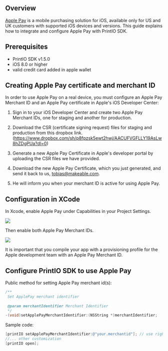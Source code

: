 Overview
--------

[Apple Pay](https://developer.apple.com/apple-pay/) is a mobile purchasing solution for iOS, available only for US and UK customers with supported iOS devices and versions. This guide explains how to integrate and configure Apple Pay with PrintIO SDK.

Prerequisites
-------------

- PrintIO SDK v1.5.0
- iOS 8.0 or higher
- valid credit card added in apple wallet

Creating Apple Pay certificate and merchant ID
----------------------------------------------

In order to use Apple Pay on a real device, you must configure an Apple Pay Merchant ID and an Apple Pay certificate in Apple's iOS Developer Center:

1. Sign in to your iOS Developer Center and create two Apple Pay Merchant IDs, one for staging and another for production.

2. Download the CSR (certificate signing request) files for staging and production from this dropbox link. (https://www.dropbox.com/sh/p8fpzsk5ewt2hwj/AACUFVGFLLY19AsLw8hZDgPUa?dl=0)

3. Generate a new Apple Pay Certificate in Apple's developer portal by uploading the CSR files we have provided.

4. Download the new Apple Pay Certificate, which you just generated, and send it back to us, tobias@makeable.com.

5. He will inform you when your merchant ID is active for using Apple Pay.

Configuration in XCode
----------------------

In Xcode, enable Apple Pay under Capabilities in your Project Settings.

![](https://dl.dropboxusercontent.com/u/19321066/printIO/Screen%20Shot%202015-08-26%20at%201.45.09%20PM.png)

Then enable both Apple Pay Merchant IDs.

![](https://dl.dropboxusercontent.com/u/19321066/printIO/Screen%20Shot%202015-08-26%20at%201.46.07%20PM.png)

It is important that you compile your app with a provisioning profile for the Apple development team with an Apple Pay Merchant ID. 

Configure PrintIO SDK to use Apple Pay
--------------------------------------

Public method for setting Apple Pay merchant id(s):

```Objective-C
/**
 Set ApplePay merchant identifier
 
 @param merchantIdentifier Merchant Identifier
 */
-(void)setApplePayMerchantIdentifier:(NSString *)merchantIdentifier;
```
Sample code:
```Objective-C
[printIO setApplePayMerchantIdentifier:@"your.merchantid"]; // use right merchant id for staging and production
//... other customization
[printIO open];
```
